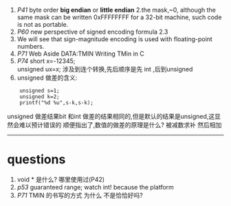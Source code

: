1. *P41* byte order __big endian__ or __little endian__
2.the mask,~0, although the same mask can be written 0xFFFFFFFF for a 32-bit 
machine, such code is not as portable. 
3. *P60* new perspective of signed encoding  formula 2.3
4.  We will see that sign-magnitude encoding is used with floating-point numbers.
5. *P71* Web Aside DATA:TMIN  Writing TMin in C
6. *P74* 
short x=-12345;  
unsigned ux=x;
涉及到连个转换,先后顺序是先 int ,后到unsigned
7. unsigned 做差的含义:  
```
    unsigned s=1;
    unsigned k=2;
    printf("%d %u",s-k,s-k);
```
unsigned 做差结果bit 和int 做差的结果相同的,但是默认的结果是unsigned,这显然会难以预计错误的
顺便指出了,数值的做差的原理是什么? 被减数求补 然后相加

---
# questions
1. void * 是什么? 哪里使用过(P42)
2.  *p53* guaranteed range; watch int! because the platform 
3. *P71* TMIN 的书写的方式 为什么  不是恰恰好吗?